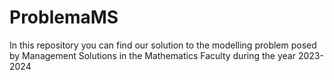 # ProblemaMS
In this repository you can find our solution to the modelling problem posed by Management Solutions in the Mathematics Faculty during the year 2023-2024
